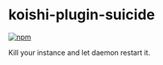# koishi-plugin-suicide

[![npm](https://img.shields.io/npm/v/koishi-plugin-suicide?style=flat-square)](https://www.npmjs.com/package/koishi-plugin-suicide)

Kill your instance and let daemon restart it.
